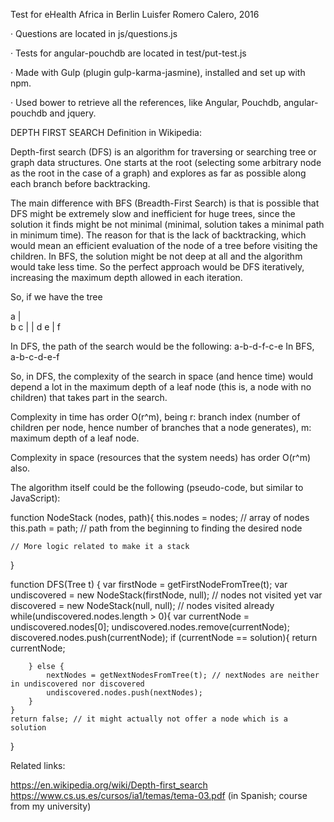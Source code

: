
Test for eHealth Africa in Berlin
Luisfer Romero Calero, 2016


· Questions are located in js/questions.js

· Tests for angular-pouchdb are located in test/put-test.js

· Made with Gulp (plugin gulp-karma-jasmine), installed and set up with npm.

· Used bower to retrieve all the references, like Angular, Pouchdb, angular-pouchdb and jquery.




DEPTH FIRST SEARCH
Definition in Wikipedia:

Depth-first search (DFS) is an algorithm for traversing or searching tree or graph data structures. One starts at the root (selecting some arbitrary node as the root in the case of a graph) and explores as far as possible along each branch before backtracking.

The main difference with BFS (Breadth-First Search) is that is possible that DFS might be extremely slow and inefficient for huge trees, since the solution it finds might be not minimal (minimal, solution takes a minimal path in minimum time). The reason for that is the lack of backtracking, which would mean an efficient evaluation of the node of a tree before visiting the children. In BFS, the solution might be not deep at all and the algorithm would take less time. So the perfect approach would be DFS iteratively, increasing the maximum depth allowed in each iteration.

So, if we have the tree

 a
 |\
 b c
 | |
 d e
 |
 f

 In DFS, the path of the search would be the following: a-b-d-f-c-e
 In BFS, a-b-c-d-e-f

 So, in DFS, the complexity of the search in space (and hence time) would depend a lot in the maximum depth of a leaf node (this is, a node with no children) that takes part in the search.

 Complexity in time has order O(r^m), being r: branch index (number of children per node, hence number of branches that a node generates), m: maximum depth of a leaf node.

 Complexity in space (resources that the system needs) has order O(r^m) also.

 The algorithm itself could be the following (pseudo-code, but similar to JavaScript):

function NodeStack (nodes, path){
	this.nodes = nodes; // array of nodes
	this.path = path; // path from the beginning to finding the desired node

	// More logic related to make it a stack
}

function DFS(Tree t) {
	var firstNode = getFirstNodeFromTree(t);
	var undiscovered = new NodeStack(firstNode, null); // nodes not visited yet
	var discovered = new NodeStack(null, null); // nodes visited already
	while(undiscovered.nodes.length > 0){
		var currentNode = undiscovered.nodes[0];
		undiscovered.nodes.remove(currentNode);
		discovered.nodes.push(currentNode);
		if (currentNode == solution){
			return currentNode;

		} else {
			nextNodes = getNextNodesFromTree(t); // nextNodes are neither in undiscovered nor discovered
			undiscovered.nodes.push(nextNodes);
		}
	}
	return false; // it might actually not offer a node which is a solution
}

Related links:

https://en.wikipedia.org/wiki/Depth-first_search
https://www.cs.us.es/cursos/ia1/temas/tema-03.pdf (in Spanish; course from my university)

